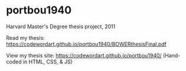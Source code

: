 # portbou1940
 Harvard Master's Degree thesis project, 2011


Read my thesis: https://codewordart.github.io/portbou1940/BOWERthesisFinal.pdf

View my thesis site: https://codewordart.github.io/portbou1940/ (Hand-coded in HTML, CSS, & JS)
